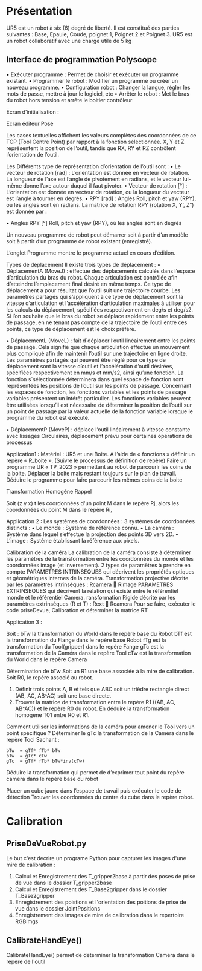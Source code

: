 # Présentation 
UR5 est un robot à six (6) degré de liberté. Il est constitué des parties suivantes : 
Base, Epaule, Coude, poignet 1, Poignet 2 et Poignet 3.
UR5 est un robot collaboratif avec une charge utile de 5 kg

## Interface de programmation Polyscope

•	Exécuter programme : Permet de choisir et exécuter un programme existant. 
•	Programmer le robot : Modifier un programme ou créer un nouveau programme.
•	Configuration robot : Changer la langue, régler les mots de passe, mettre à jour le logiciel, etc
•	Arrêter le robot : Met le bras du robot hors tension et arrête le boitier contrôleur

Ecran d’initialisation :

Ecran éditeur Pose

Les cases textuelles affichent les valeurs complètes des coordonnées de ce TCP (Tool Centre Point) par rapport à la fonction sélectionnée. X, Y et Z représentent la position de l’outil, tandis que RX, RY et RZ contrôlent l’orientation de l’outil.


Les Différents type de représentation d’orientation de l’outil sont :
•	Le vecteur de rotation [rad] : L’orientation est donnée en vecteur de rotation. La longueur de l’axe est l’angle de pivotement en radians, et le vecteur lui-même donne l’axe autour duquel il faut pivoter.
•	Vecteur de rotation [°] : L’orientation est donnée en vecteur de rotation, ou la longueur du vecteur est l’angle à tourner en degrés.
•	RPY [rad] : Angles Roll, pitch et yaw (RPY), ou les angles sont en radians. La matrice de rotation RPY (rotation X, Y’, Z”) est donnée par :
 
•	Angles RPY [°] Roll, pitch et yaw (RPY), où les angles sont en degrés

Un nouveau programme de robot peut démarrer soit à partir d’un modèle soit à partir d’un programme de robot existant (enregistré).




L’onglet Programme montre le programme actuel en cours d’édition.

Types de déplacement
Il existe trois types de déplacement :
•	DéplacementA (MoveJ) : effectue des déplacements calculés dans l’espace d’articulation du bras du robot. Chaque articulation est contrôlée afin d’atteindre l’emplacement final désiré en même temps. Ce type de déplacement a pour résultat que l’outil suit une trajectoire courbe. Les paramètres partagés qui s’appliquent à ce type de déplacement sont la vitesse d’articulation et l’accélération d’articulation maximales à utiliser pour les calculs du déplacement, spécifiées respectivement en deg/s et deg/s2. Si l’on souhaite que le bras du robot se déplace rapidement entre les points de passage, en ne tenant pas compte de la trajectoire de l’outil entre ces points, ce type de déplacement est le choix préféré.

•	DéplacementL (MoveL) : fait d´déplacer l’outil linéairement entre les points de passage. Cela signifie que chaque articulation effectue un mouvement plus compliqué afin de maintenir l’outil sur une trajectoire en ligne droite. Les paramètres partagés qui peuvent être réglé pour ce type de déplacement sont la vitesse d’outil et l’accélération d’outil désirées, spécifiées respectivement en mm/s et mm/s2, ainsi qu’une fonction. La fonction s´sélectionnée déterminera dans quel espace de fonction sont représentées les positions de l’outil sur les points de passage. Concernant les espaces de fonction, les fonctions variables et les points de passage variables présentent un intérêt particulier. Les fonctions variables peuvent être utilisées lorsqu’il est nécessaire de déterminer la position de l’outil sur un point de passage par la valeur actuelle de la fonction variable lorsque le programme du robot est exécuté.


•	DéplacementP (MoveP) : déplace l’outil linéairement à vitesse constante avec lissages Circulaires, déplacement prévu pour certaines opérations de processus 

Application1 :
Matériel : UR5 et une Boite.
A l’aide de « fonctions » définir un repère « R_boite ». (Suivre le processus de définition de repère) 
Faire un programme UR « TP_2023 » permettant au robot de parcourir les coins de la boite. 
Déplacer la boite mais restant toujours sur le plan de travail.
Déduire le programme pour faire parcourir les mêmes coins de la boite  


Transformation Homogène
Rappel 

Soit (z y x) t les coordonnées d'un point M dans le repère Rj, alors les coordonnées du point M dans le repère Ri,





Application 2 :
Les systèmes de coordonnées :
3 systèmes de coordonnées distincts :
•	Le monde : Système de référence connu.
•	La caméra : Système dans lequel s’effectue la projection des points 3D vers 2D.
•	L’image : Système établissant la référence aux pixels.

Calibration de la caméra
La calibration de la caméra consiste à déterminer les paramètres de la transformation entre les coordonnées du monde et les coordonnées image (et inversement).
2 types de paramètres à prendre en compte
PARAMETRES INTRINSEQUES qui décrivent les propriétés optiques et géométriques internes de la caméra. Transformation projective décrite par les paramètres intrinsèques : Rcamera  Rimage 
PARAMETRES EXTRINSEQUES qui décrivent la relation qui existe entre le référentiel monde et le référentiel Camera. ransformation Rigide décrite par les paramètres extrinsèques (R et T) : Rext  Rcamera
Pour se faire, exécuter le code priseDevue, Calibration et déterminer la matrice RT  

Application 3 :

 

Soit :
bTw la transformation du World dans le repère base du Robot
bTf est la transformation du Flange dans le repère base Robot
fTg est la transformation du Tool(gripper) dans le repère Fange
gTc est la transformation de la Caméra dans le repère Tool
cTw  est la transformation du World dans le repère Camera

Détermination de bTw
Soit un R1 une base associée à la mire de calibration. Soit R0, le repère associé au robot.  

1.	Définir trois points A, B et tels que ABC soit un trièdre rectangle direct (AB, AC, AB^AC) soit une base directe.
2.	 Trouver la matrice de transformation entre le repère R1 ((AB, AC, AB^AC)) et le repère R0 du robot. En déduire la transformation homogène T01 entre R0 et R1.


Comment utiliser les informations de la caméra pour amener le Tool vers un point spécifique ?
Déterminer le gTc la transformation de la Caméra dans le repère Tool 
Sachant :
```
bTw  = gTf* fTb* bTw
bTw  = gTc* cTw
gTc  = gTf* fTb* bTw*inv(cTw)
```



Déduire la transformation qui permet de d’exprimer tout point du repère camera dans le repère base du robot 

Placer un cube jaune dans l’espace de travail puis exécuter le code de détection 
Trouver les coordonnées du centre du cube dans le repère robot.




# Calibration

## PriseDeVueRobot.py

Le but c'est decrire un programe Python pour capturer les images d'une mire de calibration :
1. Calcul et Enregistrement des T_gripper2base à partir des poses de prise de vue dans le dossier T_gripper2base
2. Calcul et Enregistrement des T_Base2gripper dans le dossier T_Base2gripper 
3. Enregistrement des poistions et l'orientation des poitions de prise de vue dans le dossier JointPositions
4. Enregistrement des images de mire de calibration dans le repertoire RGBImgs

## CalibrateHandEye()

CalibrateHandEye() permet de determiner la transformation Camera dans le repere de l'outil

